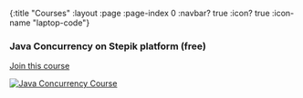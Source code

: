 {:title "Courses"
 :layout :page
 :page-index 0
 :navbar? true
 :icon? true
 :icon-name "laptop-code"}

### Java Concurrency on Stepik platform (free)

<a href="https://stepik.org/course/2521/promo" role="button" class="btn btn-success">Join this course</a>

<a href="https://stepik.org/course/2521/promo">
 <img src="/img/java-concurrency-promo1.png" alt="Java Concurrency Course" class="img-thumbnail">
 </a>
